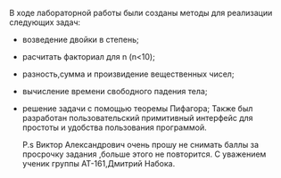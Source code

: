 В ходе лабораторной работы были созданы методы для реализации следующих задач:
- возведение двойки в степень;
- расчитать факториал для n (n<10);
- разность,сумма и произвидение вещественных чисел;
- вычисление времени свободного падения тела;
- решение задачи с помощью теоремы Пифагора;
Также был разработан пользовательский примитивный интерфейс для простоты и удобства пользования программой.


  P.s Виктор Александрович очень прошу не снимать баллы за просрочку задания ,больше этого не повторится.
  С уважением ученик группы АТ-161,Дмитрий Набока.
